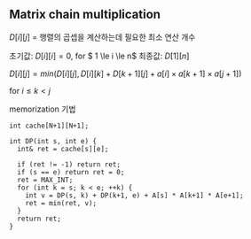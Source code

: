 ## Matrix chain multiplication

$D[i][j]$ = 행렬의 곱셉을 계산하는데 필요한 최소 연산 개수

초기값: $D[i][i] = 0$, for $ 1 \le i \le n$
최종값: $D[1][n]$

$D[i][j] = min(D[i][j], D[i][k] + D[k+1][j] + a[i] \times a[k+1] \times a[j+1] )$

for $i \le k \lt j$


memorization 기법

```
int cache[N+1][N+1];

int DP(int s, int e) {
  int& ret = cache[s][e];

  if (ret != -1) return ret;
  if (s == e) return ret = 0;
  ret = MAX_INT;
  for (int k = s; k < e; ++k) {
    int v = DP(s, k) + DP(k+1, e) + A[s] * A[k+1] * A[e+1];
    ret = min(ret, v);
  }
  return ret;
}
```
